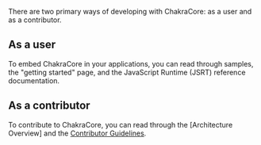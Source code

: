 There are two primary ways of developing with ChakraCore: as a user and as a contributor.  

## As a user

To embed ChakraCore in your applications, you can read through samples, the "getting started" page, and the JavaScript Runtime (JSRT) reference documentation.

## As a contributor

To contribute to ChakraCore, you can read through the [Architecture Overview] and the [Contributor Guidelines](https://github.com/Microsoft/ChakraCore/blob/master/CONTRIBUTING.md).
